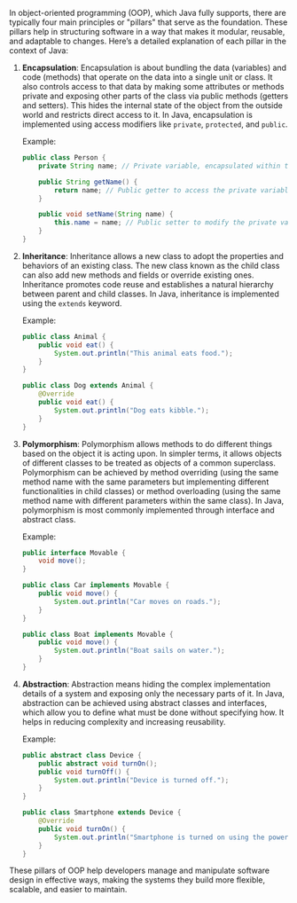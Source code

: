 In object-oriented programming (OOP), which Java fully supports, there are typically four main principles or "pillars" that serve as the foundation. These pillars help in structuring software in a way that makes it modular, reusable, and adaptable to changes. Here’s a detailed explanation of each pillar in the context of Java:

1. **Encapsulation**: Encapsulation is about bundling the data (variables) and code (methods) that operate on the data into a single unit or class. It also controls access to that data by making some attributes or methods private and exposing other parts of the class via public methods (getters and setters). This hides the internal state of the object from the outside world and restricts direct access to it. In Java, encapsulation is implemented using access modifiers like `private`, `protected`, and `public`.

   Example:
   ```java
   public class Person {
       private String name; // Private variable, encapsulated within the class

       public String getName() {
           return name; // Public getter to access the private variable
       }

       public void setName(String name) {
           this.name = name; // Public setter to modify the private variable
       }
   }
   ```

2. **Inheritance**: Inheritance allows a new class to adopt the properties and behaviors of an existing class. The new class known as the child class can also add new methods and fields or override existing ones. Inheritance promotes code reuse and establishes a natural hierarchy between parent and child classes. In Java, inheritance is implemented using the `extends` keyword.

   Example:
   ```java
   public class Animal {
       public void eat() {
           System.out.println("This animal eats food.");
       }
   }

   public class Dog extends Animal {
       @Override
       public void eat() {
           System.out.println("Dog eats kibble.");
       }
   }
   ```

3. **Polymorphism**: Polymorphism allows methods to do different things based on the object it is acting upon. In simpler terms, it allows objects of different classes to be treated as objects of a common superclass. Polymorphism can be achieved by method overriding (using the same method name with the same parameters but implementing different functionalities in child classes) or method overloading (using the same method name with different parameters within the same class). In Java, polymorphism is most commonly implemented through interface and abstract class.

   Example:
   ```java
   public interface Movable {
       void move();
   }

   public class Car implements Movable {
       public void move() {
           System.out.println("Car moves on roads.");
       }
   }

   public class Boat implements Movable {
       public void move() {
           System.out.println("Boat sails on water.");
       }
   }
   ```

4. **Abstraction**: Abstraction means hiding the complex implementation details of a system and exposing only the necessary parts of it. In Java, abstraction can be achieved using abstract classes and interfaces, which allow you to define what must be done without specifying how. It helps in reducing complexity and increasing reusability.

   Example:
   ```java
   public abstract class Device {
       public abstract void turnOn();
       public void turnOff() {
           System.out.println("Device is turned off.");
       }
   }

   public class Smartphone extends Device {
       @Override
       public void turnOn() {
           System.out.println("Smartphone is turned on using the power button.");
       }
   }
   ```

These pillars of OOP help developers manage and manipulate software design in effective ways, making the systems they build more flexible, scalable, and easier to maintain.